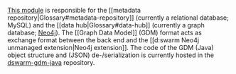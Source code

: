 [This module](https://github.com/dswarm/dswarm/tree/builds/unstable/persistence) is responsible for the [[metadata repository|Glossary#metadata-repository]] (currently a relational database; MySQL) and the [[data hub|Glossary#data-hub]] (currently a graph database; [Neo4j](http://neo4j.com/)). The [[Graph Data Model]] (GDM) format acts as exchange format between the back end and the [[d:swarm Neo4j unmanaged extension|Neo4j extension]]. The code of the GDM (Java) object structure and (JSON) de-/serialization is currently hosted in the [dswarm-gdm-java](https://github.com/dswarm/dswarm-gdm-java) repository.